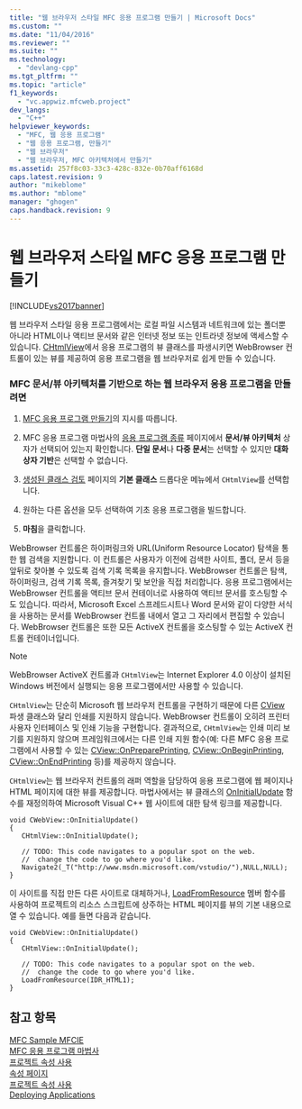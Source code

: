 ```yaml
---
title: "웹 브라우저 스타일 MFC 응용 프로그램 만들기 | Microsoft Docs"
ms.custom: ""
ms.date: "11/04/2016"
ms.reviewer: ""
ms.suite: ""
ms.technology: 
  - "devlang-cpp"
ms.tgt_pltfrm: ""
ms.topic: "article"
f1_keywords: 
  - "vc.appwiz.mfcweb.project"
dev_langs: 
  - "C++"
helpviewer_keywords: 
  - "MFC, 웹 응용 프로그램"
  - "웹 응용 프로그램, 만들기"
  - "웹 브라우저"
  - "웹 브라우저, MFC 아키텍처에서 만들기"
ms.assetid: 257f8c03-33c3-428c-832e-0b70aff6168d
caps.latest.revision: 9
author: "mikeblome"
ms.author: "mblome"
manager: "ghogen"
caps.handback.revision: 9
---
```

# 웹 브라우저 스타일 MFC 응용 프로그램 만들기
[!INCLUDE[vs2017banner](../../assembler/inline/includes/vs2017banner.md)]

웹 브라우저 스타일 응용 프로그램에서는 로컬 파일 시스템과 네트워크에 있는 폴더뿐 아니라 HTML이나 액티브 문서와 같은 인터넷 정보 또는 인트라넷 정보에 액세스할 수 있습니다.  [CHtmlView](../../mfc/reference/chtmlview-class.md)에서 응용 프로그램의 뷰 클래스를 파생시키면 WebBrowser 컨트롤이 있는 뷰를 제공하여 응용 프로그램을 웹 브라우저로 쉽게 만들 수 있습니다.  
  
### MFC 문서\/뷰 아키텍처를 기반으로 하는 웹 브라우저 응용 프로그램을 만들려면  
  
1.  [MFC 응용 프로그램 만들기](../../mfc/reference/creating-an-mfc-application.md)의 지시를 따릅니다.  
  
2.  MFC 응용 프로그램 마법사의 [응용 프로그램 종류](../../mfc/reference/application-type-mfc-application-wizard.md) 페이지에서 **문서\/뷰 아키텍처** 상자가 선택되어 있는지 확인합니다. **단일 문서**나 **다중 문서**는 선택할 수 있지만 **대화 상자 기반**은 선택할 수 없습니다.  
  
3.  [생성된 클래스 검토](../../mfc/reference/generated-classes-mfc-application-wizard.md) 페이지의 **기본 클래스** 드롭다운 메뉴에서 `CHtmlView`를 선택합니다.  
  
4.  원하는 다른 옵션을 모두 선택하여 기초 응용 프로그램을 빌드합니다.  
  
5.  **마침**을 클릭합니다.  
  
 WebBrowser 컨트롤은 하이퍼링크와 URL\(Uniform Resource Locator\) 탐색을 통한 웹 검색을 지원합니다.  이 컨트롤은 사용자가 이전에 검색한 사이트, 폴더, 문서 등을 앞뒤로 찾아볼 수 있도록 검색 기록 목록을 유지합니다.  WebBrowser 컨트롤은 탐색, 하이퍼링크, 검색 기록 목록, 즐겨찾기 및 보안을 직접 처리합니다.  응용 프로그램에서는 WebBrowser 컨트롤을 액티브 문서 컨테이너로 사용하여 액티브 문서를 호스팅할 수도 있습니다.  따라서, Microsoft Excel 스프레드시트나 Word 문서와 같이 다양한 서식을 사용하는 문서를 WebBrowser 컨트롤 내에서 열고 그 자리에서 편집할 수 있습니다.  WebBrowser 컨트롤은 또한 모든 ActiveX 컨트롤을 호스팅할 수 있는 ActiveX 컨트롤 컨테이너입니다.  
  
> [!NOTE]
>  WebBrowser ActiveX 컨트롤과 `CHtmlView`는 Internet Explorer 4.0 이상이 설치된 Windows 버전에서 실행되는 응용 프로그램에서만 사용할 수 있습니다.  
  
 `CHtmlView`는 단순히 Microsoft 웹 브라우저 컨트롤을 구현하기 때문에 다른 [CView](../../mfc/reference/cview-class.md) 파생 클래스와 달리 인쇄를 지원하지 않습니다.  WebBrowser 컨트롤이 오히려 프린터 사용자 인터페이스 및 인쇄 기능을 구현합니다.  결과적으로, `CHtmlView`는 인쇄 미리 보기를 지원하지 않으며 프레임워크에서는 다른 인쇄 지원 함수\(예: 다른 MFC 응용 프로그램에서 사용할 수 있는 [CView::OnPreparePrinting](../Topic/CView::OnPreparePrinting.md), [CView::OnBeginPrinting](../Topic/CView::OnBeginPrinting.md), [CView::OnEndPrinting](../Topic/CView::OnEndPrinting.md) 등\)를 제공하지 않습니다.  
  
 `CHtmlView`는 웹 브라우저 컨트롤의 래퍼 역할을 담당하여 응용 프로그램에 웹 페이지나 HTML 페이지에 대한 뷰를 제공합니다.  마법사에서는 뷰 클래스의 [OnInitialUpdate](../Topic/CView::OnInitialUpdate.md) 함수를 재정의하여 Microsoft Visual C\+\+ 웹 사이트에 대한 탐색 링크를 제공합니다.  
  
```  
void CWebView::OnInitialUpdate()  
{  
   CHtmlView::OnInitialUpdate();  
  
   // TODO: This code navigates to a popular spot on the web.  
   //  change the code to go where you'd like.  
   Navigate2(_T("http://www.msdn.microsoft.com/vstudio/"),NULL,NULL);  
}  
```  
  
 이 사이트를 직접 만든 다른 사이트로 대체하거나, [LoadFromResource](../Topic/CHtmlView::LoadFromResource.md) 멤버 함수를 사용하여 프로젝트의 리소스 스크립트에 상주하는 HTML 페이지를 뷰의 기본 내용으로 열 수 있습니다.  예를 들면 다음과 같습니다.  
  
```  
void CWebView::OnInitialUpdate()  
{  
   CHtmlView::OnInitialUpdate();  
  
   // TODO: This code navigates to a popular spot on the web.  
   //  change the code to go where you'd like.  
   LoadFromResource(IDR_HTML1);  
}  
```  
  
## 참고 항목  
 [MFC Sample MFCIE](http://msdn.microsoft.com/ko-kr/7391aa0c-fca8-4994-a6c9-6c5c7470fba0)   
 [MFC 응용 프로그램 마법사](../../mfc/reference/mfc-application-wizard.md)   
 [프로젝트 속성 사용](../../ide/working-with-project-properties.md)   
 [속성 페이지](../../ide/property-pages-visual-cpp.md)   
 [프로젝트 속성 사용](../../ide/working-with-project-properties.md)   
 [Deploying Applications](http://msdn.microsoft.com/ko-kr/4ff8881d-0daf-47e7-bfe7-774c625031b4)